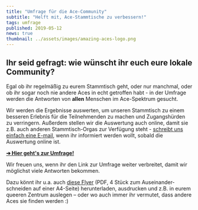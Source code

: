 ```yaml
---
title: "Umfrage für die Ace-Community"
subtitle: "Helft mit, Ace-Stammtische zu verbessern!"
tags: umfrage
published: 2019-05-12
news: true
thumbnail: ../assets/images/amazing-aces-logo.png
---
```


## Ihr seid gefragt: wie wünscht ihr euch eure lokale Community?

Egal ob ihr regelmäßig zu eurem Stammtisch geht, oder nur manchmal, oder ob ihr sogar noch nie andere Aces in echt getroffen habt - in der Umfrage werden die Antworten von **allen** Menschen im Ace-Spektrum gesucht.
 
Wir werden die Ergebnisse auswerten, um unseren Stammtisch zu einem besseren Erlebnis für die Teilnehmenden zu machen und Zugangshürden zu verringern. Außerdem stellen wir die Auswertung auch online, damit sie z.B. auch anderen Stammtisch-Orgas zur Verfügung steht - [schreibt uns einfach eine E-mail](/kontakt/), wenn ihr informiert werden wollt, sobald die Auswertung online ist.

**[➔ Hier geht's zur Umfrage!](https://forms.gle/r2VCkNed1XMfnoBLA)**

Wir freuen uns, wenn ihr den Link zur Umfrage weiter verbreitet, damit wir möglichst viele Antworten bekommen.

Dazu könnt ihr u.a. auch [diese Flyer](umfrageflyer_4x.pdf) (PDF, 4 Stück zum Auseinander&shy;schneiden auf einer A4-Seite) herunterladen, ausdrucken und z.B. in eurem queeren Zentrum auslegen – oder wo auch immer ihr vermutet, dass andere Aces sie finden werden :)
